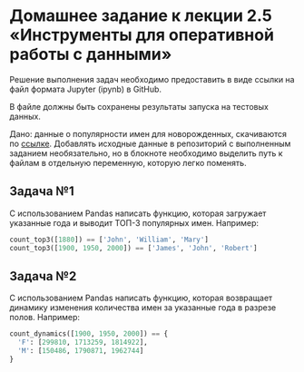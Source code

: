 # Домашнее задание к лекции 2.5 «Инструменты для оперативной работы с данными»

Решение выполнения задач необходимо предоставить в виде ссылки на файл формата Jupyter (ipynb) в GitHub.

В файле должны быть сохранены результаты запуска на тестовых данных.

Дано: данные о популярности имен для новорожденных, скачиваются по [ссылке](https://www.ssa.gov/oact/babynames/names.zip). Добавлять исходные данные в репозиторий с выполненным заданием необязательно, но в блокноте необходимо выделить путь к файлам в отдельную переменную, которую легко поменять.

## Задача №1
С использованием Pandas написать функцию, которая загружает указанные года и выводит ТОП-3 популярных имен. Например:

```python    
count_top3([1880]) == ['John', 'William', 'Mary']
count_top3([1900, 1950, 2000]) == ['James', 'John', 'Robert']
```      
    
## Задача №2
С использованием Pandas написать функцию, которая возвращает динамику изменения количества имен за указанные года в разрезе полов. Например:

```python      
count_dynamics([1900, 1950, 2000]) == {
  'F': [299810, 1713259, 1814922],
  'M': [150486, 1790871, 1962744]
}
```